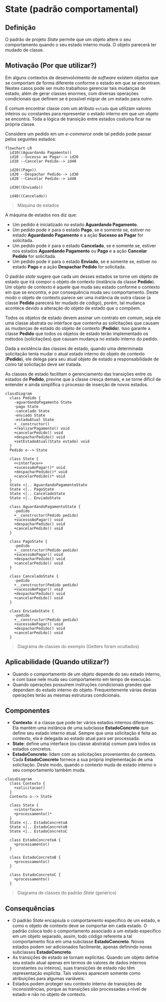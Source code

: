 # State (padrão comportamental)

## Definição

O padrão de projeto _State_ permite que um objeto altere o seu comportamento quando o seu estado interno muda. O objeto parecerá ter mudado de classe.

## Motivação (Por que utilizar?)

Em alguns contextos de desenvolvimento de _software_ existem objetos que se comportam de forma diferente conforme o estado em que se encontram. Nestes casos pode ser muito trabalhoso gerenciar tais mudanças de estado, além de gerar classes enormes, com diversas operações condicionais que definem se é possível migrar de um estado para outro.

É comum encontrar classe com um atributo `estado` que utilizam valores inteiros ou constantes para representar o estado interno em que um objeto se encontra. Toda a lógica de transição entre estados costuma ficar na própria classe.

Considere um pedido em um _e-commerce_ onde tal pedido pode passar pelos seguintes estados:

```mermaid
flowchart LR
  id10((Aguardando Pagamento))
  id10 --Sucesso ao Pagar--> id20
  id10 --Cancelar Pedido--> id40

  id20((Pago))
  id20 --Despachar Pedido--> id30
  id20 --Cancelar Pedido--> id40

  id30((Enviado))

  id40((Cancelado))
```

> Máquina de estados

A máquina de estados nos diz que:

- Um pedido é inicializado no estado **Aguardando Pagamento**.
- Um pedido pode ir para o estado **Pago**, se e somente se, estiver no estado **Aguardando Pagamento** e a ação **Sucesso ao Pagar** for solicitada.
- Um pedido pode ir para o estado **Cancelado**, se e somente se, estiver nos estados **Aguardando Pagamento** ou **Pago** e a ação **Cancelar Pedido** for solicitada.
- Um pedido pode ir para o estado **Enviado**, se e somente se, estiver no estado **Pago** e a ação **Despachar Pedido** for solicitada.

O padrão _state_ sugere que cada um desses estados se torne um objeto de estado que irá compor o objeto de contexto (instância da classe **Pedido**). Um objeto de contexto é aquele que muda seu estado conforme o contexto em que se encontra, e por consequência muda seu comportamento. Deste modo o objeto de contexto parece ser uma instância de outra classe (a classe **Pedido** parecerá ter mudado de código), porém, tal mudança acontece devido a alteração do objeto de estado que o compõem.

Todos os objetos de estado devem assinar um contrato em comum, seja ele uma classe abstrata ou interface que contenha as solicitações que causam as mudanças de estado do objeto de contexto (**Pedido**). Isso garante a classe **Pedido** que todos os objetos de estado terão implementado os métodos (solicitações) que causam mudança no estado interno do pedido.

Dada a existência das classes de estado, quando uma determinada solicitação tenta mudar o atual estado interno do objeto de contexto (**Pedido**), ele delega para seu atual objeto de estado a responsabilidade de como tal solicitação deve ser tratada.

As classes de estado facilitam o gerenciamento das transições entre os estados de **Pedido**, previne que a classe cresça demais, e se torne difícil de entender e ainda simplifica o processo de inserção de novos estados.

```mermaid
classDiagram
  class Pedido {
    -aguardandoPagamento State
    -pago State
    -cancelado State
    -enviado State
    -estadoAtual State
    +__constructor()
    +realizarPagamento() void
    +cancelarPedido() void
    +despacharPedido() void
    +setEstadoAtual(State estado) void
  }
  Pedido o--> State

  class State {
    <<interface>>
    +sucessoAoPagar()* void
    +despacharPedido()* void
    +cancelarPedido()* void
  }
  State <|.. AguardandoPagamentoState
  State <|.. PagoState
  State <|.. CanceladoState
  State <|.. EnviadoState

  class AguardandoPagamentoState {
    -pedido
    +__constructor(Pedido pedido)
    +sucessoAoPagar() void
    +despacharPedido() void
    +cancelarPedido() void
  }

  class PagoState {
    -pedido
    +__constructor(Pedido pedido)
    +sucessoAoPagar() void
    +despacharPedido() void
    +cancelarPedido() void
  }

  class CanceladoState {
    -pedido
    +__constructor(Pedido pedido)
    +sucessoAoPagar() void
    +despacharPedido() void
    +cancelarPedido() void
  }

  class EnviadoState {
    -pedido
    +__constructor(Pedido pedido)
    +sucessoAoPagar() void
    +despacharPedido() void
    +cancelarPedido() void
  }
```

> Diagrama de classes do exemplo (Getters foram ocultados)

## Aplicabilidade (Quando utilizar?)

- Quando o comportamento de um objeto depende do seu estado interno, e com base nele muda seu comportamento em tempo de execução.
- Quando operações possuírem instruções condicionais grandes que dependam do estado interno do objeto. Frequentemente várias destas operações terão as mesmas estruturas condicionais.

## Componentes

- **Contexto**: é a classe que pode ter vários estados internos diferentes. Ela mantém uma instância de uma subclasse **EstadoConcreto** que define seu estado interno atual. Sempre que uma solicitação é feita ao contexto, ela é delegada ao estado atual para ser processada.
- **State**: define uma interface (ou classe abstrata) comum para todos os estados concretos.
- **EstadoConcreto**: lidam com as solicitações provenientes do contexto. Cada **EstadoConcreto** fornece a sua própria implementação de uma solicitação. Deste modo, quando o contexto muda de estado interno o seu comportamento também muda.

```mermaid
classDiagram
  class Contexto {
    +solicitacao()
  }
  Contexto o--> State

  class State {
    <<interface>>
    +processamento()*
  }
  State <|.. EstadoConcretoA
  State <|.. EstadoConcretoB
  State <|.. EstadoConcretoC

  class EstadoConcretoA {
    +processamento()
  }

  class EstadoConcretoB {
    +processamento()
  }

  class EstadoConcretoC {
    +processamento()
  }
```

> Diagrama de classes do padrão _State_ (genérico)

## Consequências

- O padrão _State_ encapsula o comportamento específico de um estado, e como o objeto de contexto deve se comportar em cada estado. O padrão coloca todo o comportamento associado a um estado específico em um objeto separado, assim, todo código referente a tal comportamento fica em uma subclasse **EstadoConcreto**. Novos estados podem ser adicionados facilmente, apenas definindo novas subclasses **EstadoConcreto**.
- As transições de estado se tornam explícitas. Quando um objeto define seu estado atual apenas em termos de valores de dados internos (constantes ou inteiros), suas transições de estado não têm representação explícita. Tais valores aparecem somente como atribuições para algumas variáveis.
- Estados podem proteger seu contexto interno de transições de inconsistências, porque as transições são processadas a nível de estado e não no objeto de contexto.
